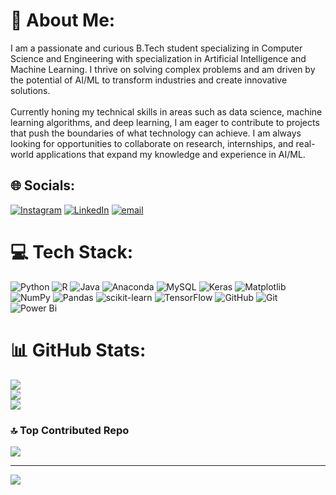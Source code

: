 # 💫 About Me:
I am a passionate and curious B.Tech student specializing in Computer Science and Engineering with specialization in Artificial Intelligence and Machine Learning. I thrive on solving complex problems and am driven by the potential of AI/ML to transform industries and create innovative solutions.<br><br>Currently honing my technical skills in areas such as data science, machine learning algorithms, and deep learning, I am eager to contribute to projects that push the boundaries of what technology can achieve. I am always looking for opportunities to collaborate on research, internships, and real-world applications that expand my knowledge and experience in AI/ML.


## 🌐 Socials:
[![Instagram](https://img.shields.io/badge/Instagram-%23E4405F.svg?logo=Instagram&logoColor=white)](https://instagram.com/bhaumik.senwal) [![LinkedIn](https://img.shields.io/badge/LinkedIn-%230077B5.svg?logo=linkedin&logoColor=white)]([https://linkedin.com/in/BhaumikSenwal](https://www.linkedin.com/in/bhaumik-senwal-8175802b5)) [![email](https://img.shields.io/badge/Email-D14836?logo=gmail&logoColor=white)](mailto:Bhaumiksenwal99@gmail.com) 

# 💻 Tech Stack:
![Python](https://img.shields.io/badge/python-3670A0?style=plastic&logo=python&logoColor=ffdd54) ![R](https://img.shields.io/badge/r-%23276DC3.svg?style=plastic&logo=r&logoColor=white) ![Java](https://img.shields.io/badge/java-%23ED8B00.svg?style=plastic&logo=openjdk&logoColor=white) ![Anaconda](https://img.shields.io/badge/Anaconda-%2344A833.svg?style=plastic&logo=anaconda&logoColor=white) ![MySQL](https://img.shields.io/badge/mysql-4479A1.svg?style=plastic&logo=mysql&logoColor=white) ![Keras](https://img.shields.io/badge/Keras-%23D00000.svg?style=plastic&logo=Keras&logoColor=white) ![Matplotlib](https://img.shields.io/badge/Matplotlib-%23ffffff.svg?style=plastic&logo=Matplotlib&logoColor=black) ![NumPy](https://img.shields.io/badge/numpy-%23013243.svg?style=plastic&logo=numpy&logoColor=white) ![Pandas](https://img.shields.io/badge/pandas-%23150458.svg?style=plastic&logo=pandas&logoColor=white) ![scikit-learn](https://img.shields.io/badge/scikit--learn-%23F7931E.svg?style=plastic&logo=scikit-learn&logoColor=white) ![TensorFlow](https://img.shields.io/badge/TensorFlow-%23FF6F00.svg?style=plastic&logo=TensorFlow&logoColor=white) ![GitHub](https://img.shields.io/badge/github-%23121011.svg?style=plastic&logo=github&logoColor=white) ![Git](https://img.shields.io/badge/git-%23F05033.svg?style=plastic&logo=git&logoColor=white) ![Power Bi](https://img.shields.io/badge/power_bi-F2C811?style=plastic&logo=powerbi&logoColor=black)
# 📊 GitHub Stats:
![](https://github-readme-stats.vercel.app/api?username=Bhaumik-99&theme=holi&hide_border=false&include_all_commits=false&count_private=false)<br/>
![](https://nirzak-streak-stats.vercel.app/?user=Bhaumik-99&theme=holi&hide_border=false)<br/>
![](https://github-readme-stats.vercel.app/api/top-langs/?username=Bhaumik-99&theme=holi&hide_border=false&include_all_commits=false&count_private=false&layout=compact)

### 🔝 Top Contributed Repo
![](https://github-contributor-stats.vercel.app/api?username=Bhaumik-99&limit=5&theme=dark&combine_all_yearly_contributions=true)

---
[![](https://visitcount.itsvg.in/api?id=Bhaumik-99&icon=4&color=12)](https://visitcount.itsvg.in)

<!-- Proudly created with GPRM ( https://gprm.itsvg.in ) -->

